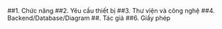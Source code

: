 ##1. Chức năng
##2. Yêu cầu thiết bị
##3. Thư viện và công nghệ
##4. Backend/Database/Diagram
##. Tác giả
##6. Giấy phép
